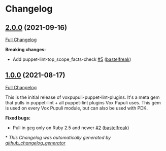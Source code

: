 # Changelog

## [2.0.0](https://github.com/voxpupuli/voxpupuli-puppet-lint-plugins/tree/2.0.0) (2021-09-16)

[Full Changelog](https://github.com/voxpupuli/voxpupuli-puppet-lint-plugins/compare/1.0.0...2.0.0)

**Breaking changes:**

- Add puppet-lint-top\_scope\_facts-check [\#5](https://github.com/voxpupuli/voxpupuli-puppet-lint-plugins/pull/5) ([bastelfreak](https://github.com/bastelfreak))

## [1.0.0](https://github.com/voxpupuli/voxpupuli-puppet-lint-plugins/tree/1.0.0) (2021-08-17)

[Full Changelog](https://github.com/voxpupuli/voxpupuli-puppet-lint-plugins/compare/04879bddcd1d2f52bcb8806140cf666bd94120cb...1.0.0)

This is the initial release of voxpupuli-puppet-lint-plugins. It's a meta gem that pulls in puppet-lint + all puppet-lint plugins Vox Pupuli uses. This gem is used on every Vox Pupuli module, but can also be used  with PDK.

**Fixed bugs:**

- Pull in gcg only on Ruby 2.5 and newer [\#2](https://github.com/voxpupuli/voxpupuli-puppet-lint-plugins/pull/2) ([bastelfreak](https://github.com/bastelfreak))



\* *This Changelog was automatically generated by [github_changelog_generator](https://github.com/github-changelog-generator/github-changelog-generator)*
